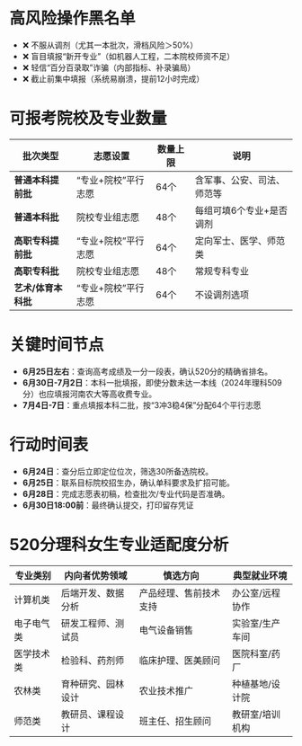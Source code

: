 # **高风险操作黑名单​**​
- ❌ 不服从调剂（尤其一本批次，滑档风险＞50%）
- ❌ 盲目填报“新开专业”（如机器人工程，二本院校师资不足）
- ❌ 轻信“百分百录取”诈骗（内部指标、补录骗局）
- ❌ 截止前集中填报（系统易崩溃，提前12小时完成）

# 可报考院校及专业数量

| **批次类型**     | **志愿设置**    | **数量上限** | **说明**        |
| ------------ | ----------- | -------- | ------------- |
| **普通本科提前批**  | “专业+院校”平行志愿 | 64个      | 含军事、公安、司法、师范等 |
| **普通本科批**    | 院校专业组志愿     | 48个      | 每组可填6个专业+是否调剂 |
| **高职专科提前批**  | “专业+院校”平行志愿 | 64个      | 定向军士、医学、师范类   |
| **高职专科批**    | 院校专业组志愿     | 48个      | 常规专科专业        |
| **艺术/体育本科批** | “专业+院校”平行志愿 | 64个      | 不设调剂选项        |
# 关键时间节点
- **6月25日左右**：查询高考成绩及一分一段表，确认520分的精确省排名。
- **6月30日-7月2日**：本科一批填报，即使分数未达一本线（2024年理科509分）也应填报河南农大等高收费专业。
- **7月4日-7日**：重点填报本科二批，按“3冲3稳4保”分配64个平行志愿

# **行动时间表​**​
- ​**​6月24日​**​：查分后立即定位位次，筛选30所备选院校。
- ​**​6月25日​**​：联系目标院校招生办，确认单科要求及扩招可能。
- ​**​6月28日​**​：完成志愿表初稿，检查批次/专业代码是否准确。
- ​**​6月30日18:00前​**​：最终确认提交，打印留存凭证
# 520分理科女生专业适配度分析

|**专业类别**|**内向者优势领域**|**慎选方向**|**典型就业环境**|
|---|---|---|---|
|计算机类|后端开发、数据分析|产品经理、售前技术支持|办公室/远程协作|
|电子电气类|研发工程师、测试员|电气设备销售|实验室/生产车间|
|医学技术类|检验科、药剂师|临床护理、医美顾问|医院科室/药厂|
|农林类|育种研究、园林设计|农业技术推广|种植基地/设计院|
|师范类|教研员、课程设计|班主任、招生顾问|教研室/培训机构|

